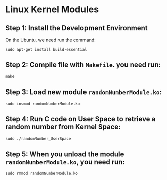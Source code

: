 # Linux Kernel Modules

## Step 1: Install the Development Environment
On the Ubuntu, we need run the command:

`sudo apt-get install build-essential`

## Step 2: Compile file with `Makefile`. you need run:
`make`

## Step 3: Load new module `randomNumberModule.ko`:
`sudo insmod randomNumberModule.ko`

## Step 4: Run C  code on User Space to retrieve a random number from Kernel Space:
`sudo ./randomNumber_UserSpace`

## Step 5: When you unload the module `randomNumberModule.ko`, you need run:
`sudo rmmod randomNumberModule.ko`